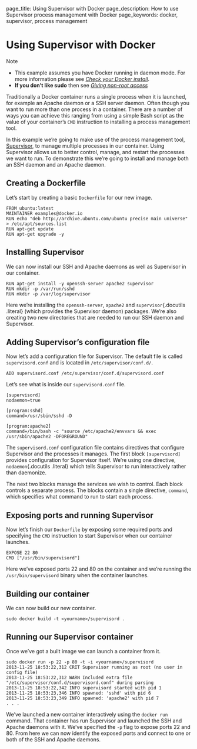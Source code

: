 page_title: Using Supervisor with Docker
page_description: How to use Supervisor process management with Docker
page_keywords: docker, supervisor, process management

Using Supervisor with Docker
===========================================================================================

Note

-   This example assumes you have Docker running in daemon mode. For
    more information please see [*Check your Docker
    install*](../hello_world/#running-examples).
-   **If you don’t like sudo** then see [*Giving non-root
    access*](../../installation/binaries/#dockergroup)

Traditionally a Docker container runs a single process when it is
launched, for example an Apache daemon or a SSH server daemon. Often
though you want to run more than one process in a container. There are a
number of ways you can achieve this ranging from using a simple Bash
script as the value of your container’s `CMD`
instruction to installing a process management tool.

In this example we’re going to make use of the process management tool,
[Supervisor](http://supervisord.org/), to manage multiple processes in
our container. Using Supervisor allows us to better control, manage, and
restart the processes we want to run. To demonstrate this we’re going to
install and manage both an SSH daemon and an Apache daemon.

Creating a Dockerfile
-----------------------------------------------------------------------------

Let’s start by creating a basic `Dockerfile` for our
new image.

    FROM ubuntu:latest
    MAINTAINER examples@docker.io
    RUN echo "deb http://archive.ubuntu.com/ubuntu precise main universe" > /etc/apt/sources.list
    RUN apt-get update
    RUN apt-get upgrade -y

Installing Supervisor
-----------------------------------------------------------------------------

We can now install our SSH and Apache daemons as well as Supervisor in
our container.

    RUN apt-get install -y openssh-server apache2 supervisor
    RUN mkdir -p /var/run/sshd
    RUN mkdir -p /var/log/supervisor

Here we’re installing the `openssh-server`,
`apache2` and `supervisor`{.docutils .literal}
(which provides the Supervisor daemon) packages. We’re also creating two
new directories that are needed to run our SSH daemon and Supervisor.

Adding Supervisor’s configuration file
---------------------------------------------------------------------------------------------------------------

Now let’s add a configuration file for Supervisor. The default file is
called `supervisord.conf` and is located in
`/etc/supervisor/conf.d/`.

    ADD supervisord.conf /etc/supervisor/conf.d/supervisord.conf

Let’s see what is inside our `supervisord.conf`
file.

    [supervisord]
    nodaemon=true

    [program:sshd]
    command=/usr/sbin/sshd -D

    [program:apache2]
    command=/bin/bash -c "source /etc/apache2/envvars && exec /usr/sbin/apache2 -DFOREGROUND"

The `supervisord.conf` configuration file contains
directives that configure Supervisor and the processes it manages. The
first block `[supervisord]` provides configuration
for Supervisor itself. We’re using one directive, `nodaemon`{.docutils
.literal} which tells Supervisor to run interactively rather than
daemonize.

The next two blocks manage the services we wish to control. Each block
controls a separate process. The blocks contain a single directive,
`command`, which specifies what command to run to
start each process.

Exposing ports and running Supervisor
-------------------------------------------------------------------------------------------------------------

Now let’s finish our `Dockerfile` by exposing some
required ports and specifying the `CMD` instruction
to start Supervisor when our container launches.

    EXPOSE 22 80
    CMD ["/usr/bin/supervisord"]

Here we’ve exposed ports 22 and 80 on the container and we’re running
the `/usr/bin/supervisord` binary when the container
launches.

Building our container
-------------------------------------------------------------------------------

We can now build our new container.

    sudo docker build -t <yourname>/supervisord .

Running our Supervisor container
---------------------------------------------------------------------------------------------------

Once we’ve got a built image we can launch a container from it.

    sudo docker run -p 22 -p 80 -t -i <yourname>/supervisord
    2013-11-25 18:53:22,312 CRIT Supervisor running as root (no user in config file)
    2013-11-25 18:53:22,312 WARN Included extra file "/etc/supervisor/conf.d/supervisord.conf" during parsing
    2013-11-25 18:53:22,342 INFO supervisord started with pid 1
    2013-11-25 18:53:23,346 INFO spawned: 'sshd' with pid 6
    2013-11-25 18:53:23,349 INFO spawned: 'apache2' with pid 7
    . . .

We’ve launched a new container interactively using the
`docker run` command. That container has run
Supervisor and launched the SSH and Apache daemons with it. We’ve
specified the `-p` flag to expose ports 22 and 80.
From here we can now identify the exposed ports and connect to one or
both of the SSH and Apache daemons.
